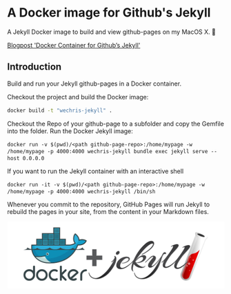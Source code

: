 # A Docker image for Github's Jekyll

A Jekyll Docker image to build and view github-pages on my MacOS X.
:whale:

[Blogpost 'Docker Container for Github’s Jekyll'](https://wechris.github.io/tips-tutorials/docker/jekyll/2017/12/01/jekyll-docker-container/)

## Introduction

Build and run your Jekyll github-pages in a Docker container.

Checkout the project and build the Docker image:
```bash
docker build -t "wechris-jekyll" .
```

Checkout the Repo of your github-page to a subfolder and copy the Gemfile into the folder.
Run the Docker Jekyll image:
```
docker run -v $(pwd)/<path github-page-repo>:/home/mypage -w /home/mypage -p 4000:4000 wechris-jekyll bundle exec jekyll serve --host 0.0.0.0
```

If you want to run the Jekyll container with an interactive shell
```
docker run -it -v $(pwd)/<path github-page-repo>:/home/mypage -w /home/mypage -p 4000:4000 wechris-jekyll /bin/sh
```

Whenever you commit to the repository, GitHub Pages will run Jekyll to rebuild the pages in your site, from the content in your Markdown files.

![Docker](./img/jekyll-docker.jpg "Title is optional")
